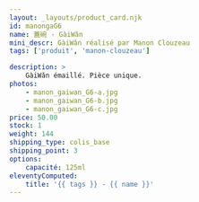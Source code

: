 ```yaml
---
layout: _layouts/product_card.njk
id: manongaG6
name: 蓋碗 - GàiWǎn
mini_descr: GàiWǎn réalisé par Manon Clouzeau
tags: ['produit', 'manon-clouzeau']

description: >
    GàiWǎn émaillé. Pièce unique.
photos:
    - manon_gaiwan_G6-a.jpg
    - manon_gaiwan_G6-b.jpg
    - manon_gaiwan_G6-c.jpg
price: 50.00
stock: 1
weight: 144
shipping_type: colis_base
shipping_point: 3
options:
    capacité: 125ml
eleventyComputed:
    title: '{{ tags }} - {{ name }}'
---
```

